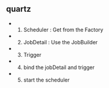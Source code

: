 ## quartz

- 1. Scheduler : Get from the Factory
- 2. JobDetail : Use the JobBuilder
- 3. Trigger
- 4. bind the jobDetail and trigger
- 5. start the scheduler

